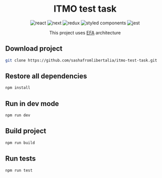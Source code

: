<div align="center">
<h1>ITMO test task</h1>
<img src="https://img.shields.io/badge/react-%2320232a.svg?style=for-the-badge&logo=react&logoColor=%2361DAFB" alt="react">
<img src="https://img.shields.io/badge/Next-black?style=for-the-badge&logo=next.js&logoColor=white" alt="next">
<img src="https://img.shields.io/badge/redux-%23593d88.svg?style=for-the-badge&logo=redux&logoColor=white" alt="redux">
<img src="https://img.shields.io/badge/styled--components-DB7093?style=for-the-badge&logo=styled-components&logoColor=white" alt="styled components">
<img src="https://img.shields.io/badge/-jest-%23C21325?style=for-the-badge&logo=jest&logoColor=white" alt="jest">

This project uses [EFA](https://michalzalecki.com/elegant-frontend-architecture) architecture
</div>

## Download project
```bash
git clone https://github.com/sashafromlibertalia/itmo-test-task.git
```

## Restore all dependencies
```bash
npm install
```


## Run in dev mode

```bash
npm run dev
```

## Build project
```bash
npm run build
```


## Run tests
```bash
npm run test
```
